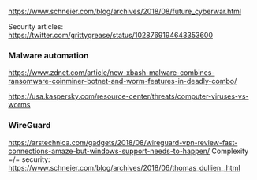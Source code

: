 https://www.schneier.com/blog/archives/2018/08/future_cyberwar.html

Security articles: https://twitter.com/grittygrease/status/1028769194643353600


### Malware automation

https://www.zdnet.com/article/new-xbash-malware-combines-ransomware-coinminer-botnet-and-worm-features-in-deadly-combo/

https://usa.kaspersky.com/resource-center/threats/computer-viruses-vs-worms


### WireGuard

https://arstechnica.com/gadgets/2018/08/wireguard-vpn-review-fast-connections-amaze-but-windows-support-needs-to-happen/
Complexity =/= security: https://www.schneier.com/blog/archives/2018/06/thomas_dullien_.html